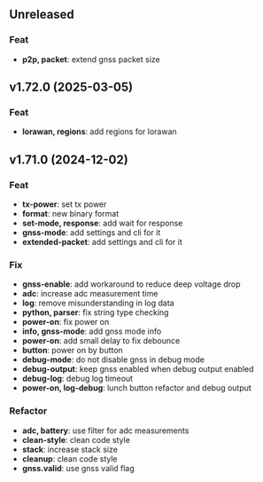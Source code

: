 ## Unreleased

### Feat

- **p2p, packet**: extend gnss packet size

## v1.72.0 (2025-03-05)

### Feat

- **lorawan, regions**: add regions for lorawan

## v1.71.0 (2024-12-02)

### Feat

- **tx-power**: set tx power
- **format**: new binary format
- **set-mode, response**: add wait for response
- **gnss-mode**: add settings and cli for it
- **extended-packet**: add settings and cli for it

### Fix

- **gnss-enable**: add workaround to reduce deep voltage drop
- **adc**: increase adc measurement time
- **log**: remove misunderstanding in log data
- **python, parser**: fix string type checking
- **power-on**: fix power on
- **info, gnss-mode**: add gnss mode info
- **power-on**: add small delay to fix debounce
- **button**: power on by button
- **debug-mode**: do not disable gnss in debug mode
- **debug-output**: keep gnss enabled when debug output enabled
- **debug-log**: debug log timeout
- **power-on, log-debug**: lunch button refactor and debug output

### Refactor

- **adc, battery**: use filter for adc measurements
- **clean-style**: clean code style
- **stack**: increase stack size
- **cleanup**: clean code style
- **gnss.valid**: use gnss valid flag
